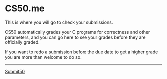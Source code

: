 # CS50.me

This is where you will go to check your submissions.

CS50 automatically grades your C programs for correctness and other parameters, and you can go here to see your grades before they are officially graded. 

If you want to redo a submission before the due date to get a higher grade you are more than welcome to do so.


<!-- Before we can start submitting programs here, you will need to join the class.  To do so, please go to cs50.me once and authenticate with your GitHub account. 

After you have visited this site once, please go to the link below to join the class.  You only have to do this once and after this, you will only need to go to cs50.me going forward. -->

---

<a href="https://submit.cs50.io" target="_blank">Submit50</a>
                                                                                            
